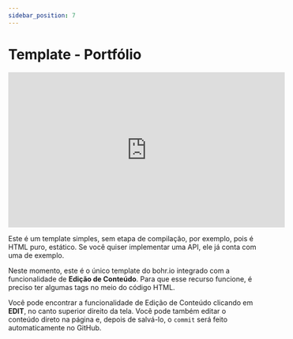 ```yaml
---
sidebar_position: 7
---
```


# Template - Portfólio

<div style={{textAlign: 'center'}}><iframe width="560" height="315" src="https://www.youtube.com/embed/Y14gKEz8K6E" title="YouTube video player" frameborder="0" allow="accelerometer; autoplay; clipboard-write; encrypted-media; gyroscope; picture-in-picture" allowfullscreen></iframe></div>

Este é um template simples, sem etapa de compilação, por exemplo, pois é HTML puro, estático. Se você quiser implementar uma API, ele já conta com uma de exemplo.

Neste momento, este é o único template do bohr.io integrado com a funcionalidade de **Edição de Conteúdo**. Para que esse recurso funcione, é preciso ter algumas tags no meio do código HTML.

Você pode encontrar a funcionalidade de Edição de Conteúdo clicando em **EDIT**, no canto superior direito da tela. Você pode também editar o conteúdo direto na página e, depois de salvá-lo, o `commit` será feito automaticamente no GitHub.
